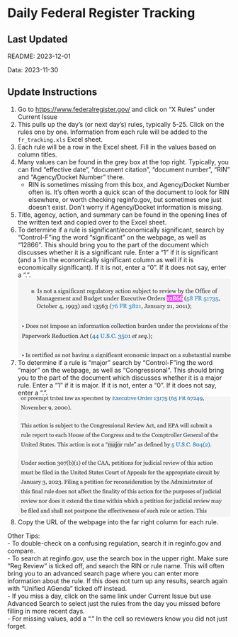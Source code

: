 # Daily Federal Register Tracking

## Last Updated

README: 2023-12-01

Data: 2023-11-30

## Update Instructions

1. Go to https://www.federalregister.gov/ and click on “X Rules” under Current Issue  
1. This pulls up the day’s (or next day’s) rules, typically 5-25. Click on the rules one by one. Information from each rule will be added to the `fr_tracking.xls` Excel sheet.  
1. Each rule will be a row in the Excel sheet. Fill in the values based on column titles.  
1. Many values can be found in the grey box at the top right. Typically, you can find “effective date”, “document citation”, “document number”, “RIN” and “Agency/Docket Number” there.   
	- RIN is sometimes missing from this box, and Agency/Docket Number often is. It’s often worth a quick scan of the document to look for RIN elsewhere, or worth checking reginfo.gov, but sometimes one just doesn’t exist. Don’t worry if Agency/Docket information is missing. 
1. Title, agency, action, and summary can be found in the opening lines of the written text and copied over to the Excel sheet.  
1. To determine if a rule is significant/economically significant, search by “Control-F”ing the word “significant” on the webpage, as well as “12866”. This should bring you to the part of the document which discusses whether it is a significant rule. Enter a “1” if it is significant (and a 1 in the economically significant column as well if it is economically significant). If it is not, enter a “0”. If it does not say, enter a “.”.  
![](examples/12866.png)
1. To determine if a rule is “major” search by “Control-F”ing the word “major” on the webpage, as well as “Congressional”. This should bring you to the part of the document which discusses whether it is a major rule. Enter a “1” if it is major. If it is not, enter a “0”. If it does not say, enter a “.”.  
![](examples/major.png)
1. Copy the URL of the webpage into the far right column for each rule.  

Other Tips:  
	- To double-check on a confusing regulation, search it in reginfo.gov and compare.  
		- To search at reginfo.gov, use the search box in the upper right. Make sure “Reg Review” is ticked off, and search the RIN or rule name. This will often bring you to an advanced search page where you can enter more information about the rule. If this does not turn up any results, search again with “Unified AGenda” ticked off instead.  
	- If you miss a day, click on the same link under Current Issue but use Advanced Search to select just the rules from the day you missed before filling in more recent days.  
	- For missing values, add a “.” In the cell so reviewers know you did not just forget.  

